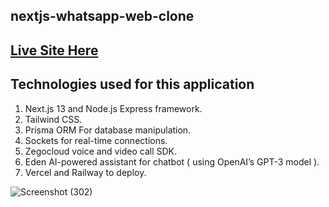 ## nextjs-whatsapp-web-clone

## [Live Site Here](https://whatsapp-web-clone.up.railway.app/)

## Technologies used for this application

1. Next.js 13 and Node.js Express framework.
2. Tailwind CSS.
3. Prisma ORM For database manipulation.
4. Sockets for real-time connections.
5. Zegocloud voice and video call SDK.
6. Eden AI-powered assistant for chatbot ( using OpenAI’s GPT-3 model ).
7. Vercel and Railway to deploy.


![Screenshot (302)](https://github.com/Sir-Rumeh/whatsapp-web-clone/assets/95687544/c09f13be-461f-40a6-af01-4020965cd3f0)

